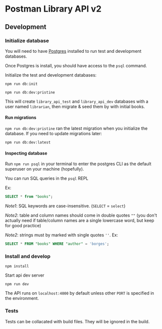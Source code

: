 # Postman Library API v2

## Development

### Initialize database

You will need to have [Postgres](https://www.postgresql.org/) installed to run test and development databases.

Once Postgres is install, you should have access to the `psql` command.

Initialize the test and development databases:

`npm run db:init`

`npm run db:dev:pristine`

This will create `library_api_test` and `library_api_dev` databases with a user named
`librarian`, then migrate & seed them by with initial books.

#### Run migrations

`npm run db:dev:pristine` ran the latest migration when you initialize the database. If you need to update migrations later:

`npm run db:dev:latest`

#### Inspecting database

Run `npm run psql` in your terminal to enter the postgres CLI as the default superuser on your machine (hopefully).

You can run SQL queries in the `psql` REPL

Ex:

```sql
SELECT * from "books";
```

_Note1_: SQL keywords are case-insensitive. (`SELECT` = `select`)

_Note2_: table and column names should come in double quotes `""` (you don't actually need if table/column names are a single lowercase word, but keep for good practice)

_Note2_: strings must by marked with single quotes `''`. Ex:

```sql
SELECT * FROM "books" WHERE "author" = 'borges';
```

### Install and develop

`npm install`

Start api dev server

`npm run dev`

The API runs on `localhost:4000` by default unless other `PORT` is specified in the environment.

### Tests

Tests can be collacated with build files. They will be ignored in the build.
